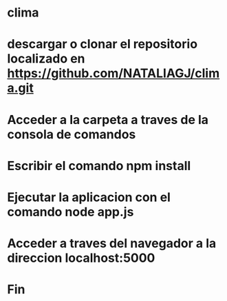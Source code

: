 # clima
# descargar o clonar el repositorio localizado en https://github.com/NATALIAGJ/clima.git
# Acceder a la carpeta a traves de la consola de comandos
# Escribir el comando npm install
# Ejecutar la aplicacion con el comando node app.js
# Acceder a traves del navegador a la direccion localhost:5000
# Fin